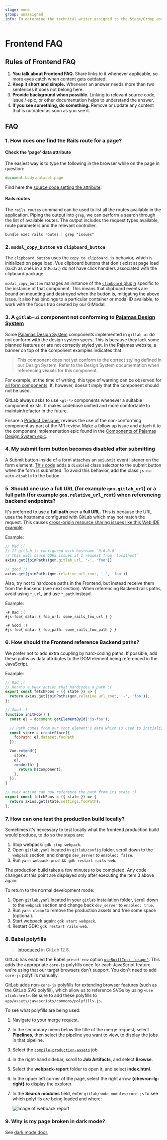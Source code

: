 ```yaml
---
stage: none
group: unassigned
info: To determine the technical writer assigned to the Stage/Group associated with this page, see https://about.gitlab.com/handbook/engineering/ux/technical-writing/#assignments
---
```


# Frontend FAQ

## Rules of Frontend FAQ

1. **You talk about Frontend FAQ.**
   Share links to it whenever applicable, so more eyes catch when content
   gets outdated.
1. **Keep it short and simple.**
   Whenever an answer needs more than two sentences it does not belong here.
1. **Provide background when possible.**
   Linking to relevant source code, issue / epic, or other documentation helps
   to understand the answer.
1. **If you see something, do something.**
   Remove or update any content that is outdated as soon as you see it.

## FAQ

### 1. How does one find the Rails route for a page?

#### Check the 'page' data attribute

The easiest way is to type the following in the browser while on the page in
question:

```javascript
document.body.dataset.page
```

Find here the [source code setting the attribute](https://gitlab.com/gitlab-org/gitlab/-/blob/cc5095edfce2b4d4083a4fb1cdc7c0a1898b9921/app/views/layouts/application.html.haml#L4).

#### Rails routes

The `rails routes` command can be used to list all the routes available in the application. Piping the output into `grep`, we can perform a search through the list of available routes.
The output includes the request types available, route parameters and the relevant controller.

```shell
bundle exec rails routes | grep "issues"
```

### 2. `modal_copy_button` vs `clipboard_button`

The `clipboard_button` uses the `copy_to_clipboard.js` behavior, which is
initialized on page load. Vue clipboard buttons that
don't exist at page load (such as ones in a `GlModal`) do not have
click handlers associated with the clipboard package.

`modal_copy_button` manages an instance of the
[`clipboard` plugin](https://www.npmjs.com/package/clipboard) specific to
the instance of that component. This means that clipboard events are
bound on mounting and destroyed when the button is, mitigating the above
issue. It also has bindings to a particular container or modal ID
available, to work with the focus trap created by our GlModal.

### 3. A `gitlab-ui` component not conforming to [Pajamas Design System](https://design.gitlab.com/)

Some [Pajamas Design System](https://design.gitlab.com/) components implemented in
`gitlab-ui` do not conform with the design system specs. This is because they lack some
planned features or are not correctly styled yet. In the Pajamas website, a
banner on top of the component examples indicates that:

> This component does not yet conform to the correct styling defined in our Design
> System. Refer to the Design System documentation when referencing visuals for this
> component.

For example, at the time of writing, this type of warning can be observed for
[all form components](https://design.gitlab.com/components/form/). It, however,
doesn't imply that the component should not be used.

GitLab always asks to use `<gl-*>` components whenever a suitable component exists.
It makes codebase unified and more comfortable to maintain/refactor in the future.

Ensure a [Product Designer](https://about.gitlab.com/company/team/?department=ux-department)
reviews the use of the non-conforming component as part of the MR review. Make a
follow up issue and attach it to the component implementation epic found in the
[Components of Pajamas Design System epic](https://gitlab.com/groups/gitlab-org/-/epics/973).

### 4. My submit form button becomes disabled after submitting

A Submit button inside of a form attaches an `onSubmit` event listener on the form element. [This code](https://gitlab.com/gitlab-org/gitlab/-/blob/794c247a910e2759ce9b401356432a38a4535d49/app/assets/javascripts/main.js#L225) adds a `disabled` class selector to the submit button when the form is submitted. To avoid this behavior, add the class `js-no-auto-disable` to the button.

### 5. Should one use a full URL (for example `gon.gitlab_url`) or a full path (for example `gon.relative_url_root`) when referencing backend endpoints?

It's preferred to use a **full path** over a **full URL**. This is because the URL uses the hostname configured with
GitLab which may not match the request. This causes [cross-origin resource sharing issues like this Web IDE example](https://gitlab.com/gitlab-org/gitlab/-/issues/36810).

Example:

```javascript
// bad :(
// If gitlab is configured with hostname `0.0.0.0`
// This will cause CORS issues if I request from `localhost`
axios.get(joinPaths(gon.gitlab_url, '-', 'foo'))

// good :)
axios.get(joinPaths(gon.relative_url_root, '-', 'foo'))
```

Also, try not to hardcode paths in the Frontend, but instead receive them from the Backend (see next section).
When referencing Backend rails paths, avoid using `*_url`, and use `*_path` instead.

Example:

```haml
-# Bad :(
#js-foo{ data: { foo_url: some_rails_foo_url } }

-# Good :)
#js-foo{ data: { foo_path: some_rails_foo_path } }
```

### 6. How should the Frontend reference Backend paths?

We prefer not to add extra coupling by hard-coding paths. If possible,
add these paths as data attributes to the DOM element being referenced in the JavaScript.

Example:

```javascript
// Bad :(
// Here's a Vuex action that hardcodes a path :(
export const fetchFoos = ({ state }) => {
  return axios.get(joinPaths(gon.relative_url_root, '-', 'foo'));
};

// Good :)
function initFoo() {
  const el = document.getElementById('js-foo');

  // Path comes from our root element's data which is used to initialize the store :)
  const store = createStore({
    fooPath: el.dataset.fooPath
  });

  Vue.extend({
    store,
    el,
    render(h) {
      return h(Component);
    },
  });
}

// Vuex action can now reference the path from its state :)
export const fetchFoos = ({ state }) => {
  return axios.get(state.settings.fooPath);
};
```

### 7. How can one test the production build locally?

Sometimes it's necessary to test locally what the frontend production build would produce, to do so the steps are:

1. Stop webpack: `gdk stop webpack`.
1. Open `gitlab.yaml` located in `gitlab/config` folder, scroll down to the `webpack` section, and change `dev_server` to `enabled: false`.
1. Run `yarn webpack-prod && gdk restart rails-web`.

The production build takes a few minutes to be completed. Any code changes at this point are
displayed only after executing the item 3 above again.

To return to the normal development mode:

1. Open `gitlab.yaml` located in your `gitlab` installation folder, scroll down to the `webpack` section and change back `dev_server` to `enabled: true`.
1. Run `yarn clean` to remove the production assets and free some space (optional).
1. Start webpack again: `gdk start webpack`.
1. Restart GDK: `gdk restart rails-web`.

### 8. Babel polyfills

> [Introduced](https://gitlab.com/gitlab-org/gitlab/-/issues/28837) in GitLab 12.8.

GitLab has enabled the Babel `preset-env` option
[`useBuiltIns: 'usage'`](https://babeljs.io/docs/en/babel-preset-env#usebuiltins-usage).
This adds the appropriate `core-js` polyfills once for each JavaScript feature
we're using that our target browsers don't support. You don't need to add `core-js`
polyfills manually.

GitLab adds non-`core-js` polyfills for extending browser features (such as
the GitLab SVG polyfill), which allow us to reference SVGs by using `<use xlink:href>`.
Be sure to add these polyfills to `app/assets/javascripts/commons/polyfills.js`.

To see what polyfills are being used:

1. Navigate to your merge request.
1. In the secondary menu below the title of the merge request, select **Pipelines**, then
   select the pipeline you want to view, to display the jobs in that pipeline.
1. Select the [`compile-production-assets`](https://gitlab.com/gitlab-org/gitlab/-/jobs/641770154) job.
1. In the right-hand sidebar, scroll to **Job Artifacts**, and select **Browse**.
1. Select the **webpack-report** folder to open it, and select **index.html**.
1. In the upper left corner of the page, select the right arrow **{chevron-lg-right}**
   to display the explorer.
1. In the **Search modules** field, enter `gitlab/node_modules/core-js` to see
   which polyfills are being loaded and where:

   ![Image of webpack report](img/webpack_report_v12_8.png)

### 9. Why is my page broken in dark mode?

See [dark mode docs](dark_mode.md)
